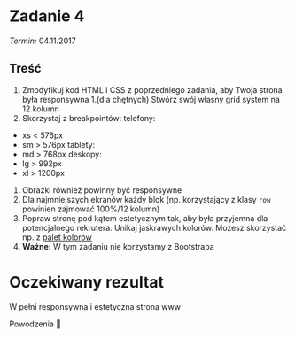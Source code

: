 # Zadanie 4
*Termin:* 04.11.2017

## Treść
1. Zmodyfikuj kod HTML i CSS z poprzedniego zadania, aby Twoja strona była responsywna
1.(dla chętnych) Stwórz swój własny grid system na 12 kolumn
1. Skorzystaj z breakpointów:
telefony:
  * xs < 576px
  * sm > 576px
  tablety:
  * md > 768px
  deskopy:
  * lg > 992px
  * xl > 1200px
1. Obrazki również powinny być responsywne
1. Dla najmniejszych ekranów każdy blok (np. korzystający z klasy `row` powinien zajmować 100%/12 kolumn)
1. Popraw stronę pod kątem estetycznym tak, aby była przyjemna dla potencjalnego rekrutera. Unikaj jaskrawych kolorów. Możesz skorzystać np. z [palet kolorów](https://www.w3schools.com/colors/colors_palettes.asp)
1. **Ważne:** W tym zadaniu nie korzystamy z Bootstrapa

# Oczekiwany rezultat
W pełni responsywna i estetyczna strona www

Powodzenia :muscle:
